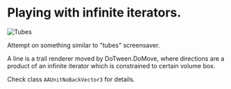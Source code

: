 # Playing with infinite iterators.

![Tubes](https://github.com/MighteeCactus/Tubes/blob/master/Screenshots/01.gif)

Attempt on something similar to "tubes" screensaver.

A line is a trail renderer moved by DoTween.DoMove, where directions are a product of an infinite iterator which is constrained to certain volume box. 

Check class `AAUnitNoBackVector3` for details.
